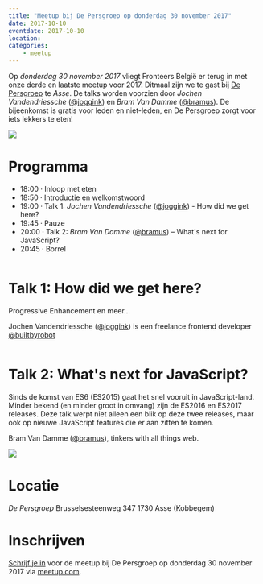 ```yaml
---
title: "Meetup bij De Persgroep op donderdag 30 november 2017"
date: 2017-10-10
eventdate: 2017-10-10
location: 
categories: 
    - meetup
---
```

Op *donderdag 30 november 2017* vliegt Fronteers België er terug in met onze derde en laatste meetup voor 2017. Ditmaal zijn we te gast bij [De Persgroep](http://www.persgroep.be/) te *Asse*. De talks worden voorzien door *Jochen Vandendriessche* ([@joggink](https://github.com/joggink)) en *Bram Van Damme* ([@bramus](https://github.com/bramus)). De bijeenkomst is gratis voor leden en niet-leden, en De Persgroep zorgt voor iets lekkers te eten!

![](https://fronteers.nl/_img/bijeenkomsten/header.jpg)

# Programma

* 18:00 · Inloop met eten
* 18:50 · Introductie en welkomstwoord
* 19:00 · Talk 1: *Jochen Vandendriessche* ([@joggink](https://github.com/joggink)) - How did we get here?
* 19:45 · Pauze
* 20:00 · Talk 2: *Bram Van Damme* ([@bramus](https://github.com/bramus)) – What's next for JavaScript?
* 20:45 · Borrel

```

```

# Talk 1: How did we get here?

Progressive Enhancement en meer...

Jochen Vandendriessche ([@joggink](https://github.com/joggink)) is een freelance frontend developer [@builtbyrobot](https://builtbyrobot.com/)

```

```

# Talk 2:  What's next for JavaScript?

Sinds de komst van ES6 (ES2015) gaat het snel vooruit in JavaScript-land. Minder bekend (en minder groot in omvang) zijn de ES2016 en ES2017 releases. Deze talk werpt niet alleen een blik op deze twee releases, maar ook op nieuwe JavaScript features die er aan zitten te komen.

Bram Van Damme ([@bramus](https://github.com/bramus)), tinkers with all things web.

![](https://fronteers.nl/_img/bijeenkomsten/depersgroep-locatie-full.jpg)

# Locatie

_De Persgroep_
Brusselsesteenweg 347
1730 Asse (Kobbegem)

# Inschrijven

[Schrijf je in](https://www.meetup.com/Fronteers-BE/events/244086094/) voor de meetup bij De Persgroep op donderdag 30 november 2017 via [meetup.com](https://www.meetup.com/Fronteers-BE/events/244086094/).